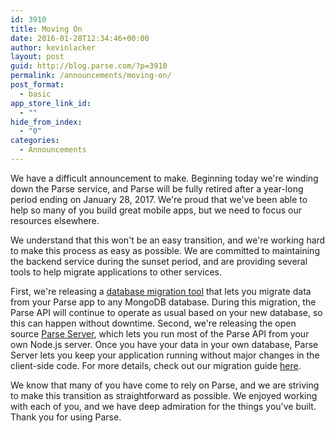 ```yaml
---
id: 3910
title: Moving On
date: 2016-01-28T12:34:46+00:00
author: kevinlacker
layout: post
guid: http://blog.parse.com/?p=3910
permalink: /announcements/moving-on/
post_format:
  - basic
app_store_link_id:
  - ""
hide_from_index:
  - "0"
categories:
  - Announcements
---
```

We have a difficult announcement to make. Beginning today we're winding down the Parse service, and Parse will be fully retired after a year-long period ending on January 28, 2017. We're proud that we've been able to help so many of you build great mobile apps, but we need to focus our resources elsewhere.

We understand that this won't be an easy transition, and we're working hard to make this process as easy as possible. We are committed to maintaining the backend service during the sunset period, and are providing several tools to help migrate applications to other services.

First, we're releasing a <a href="http://blog.parse.com/announcements/introducing-parse-server-and-the-database-migration-tool/" target="_blank">database migration tool</a> that lets you migrate data from your Parse app to any MongoDB database. During this migration, the Parse API will continue to operate as usual based on your new database, so this can happen without downtime. Second, we're releasing the open source <a href="http://blog.parse.com/announcements/introducing-parse-server-and-the-database-migration-tool/" target="_blank">Parse Server</a>, which lets you run most of the Parse API from your own Node.js server. Once you have your data in your own database, Parse Server lets you keep your application running without major changes in the client-side code. For more details, check out our migration guide <a href="https://github.com/ParsePlatform/parse-server/wiki/Migrating-an-Existing-Parse-App" target="_blank">here</a>.

We know that many of you have come to rely on Parse, and we are striving to make this transition as straightforward as possible. We enjoyed working with each of you, and we have deep admiration for the things you've built. Thank you for using Parse.